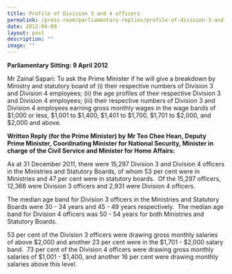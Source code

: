 ```yaml
---
title: Profile of Division 3 and 4 officers
permalink: /press-room/parliamentary-replies/profile-of-division-3-and-4-officers/
date: 2012-04-09
layout: post
description: ""
image: ""
---
```


**Parliamentary Sitting: 9 April 2012**

Mr Zainal Sapari: To ask the Prime Minister if he will give a breakdown by Ministry and statutory board of (i) their respective numbers of Division 3 and Division 4 employees; (ii) the age profiles of their respective Division 3 and Division 4 employees; (iii) their respective numbers of Division 3 and Division 4 employees earning gross monthly wages in the wage bands of $1,000 or less, $1,001 to $1,400, $1,401 to $1,700, $1,701 to $2,000, and $2,000 and above.

**Written Reply (for the Prime Minister) by** **Mr Teo Chee Hean, Deputy Prime Minister, Coordinating Minister for National Security, Minister in charge of the Civil Service and Minister for Home Affairs:**

As at 31 December 2011, there were 15,297 Division 3 and Division 4 officers in the Ministries and Statutory Boards, of whom 53 per cent were in Ministries and 47 per cent were in statutory boards.  Of the 15,297 officers, 12,366 were Division 3 officers and 2,931 were Division 4 officers.  

The median age band for Division 3 officers in the Ministries and Statutory Boards were 30 - 34 years and 45 - 49 years respectively.  The median age band for Division 4 officers was 50 - 54 years for both Ministries and Statutory Boards.

53 per cent of the Division 3 officers were drawing gross monthly salaries of above $2,000 and another 23 per cent were in the $1,701 - $2,000 salary band.  73 per cent of the Division 4 officers were drawing gross monthly salaries of $1,001 - $1,400, and another 16 per cent were drawing monthly salaries above this level.